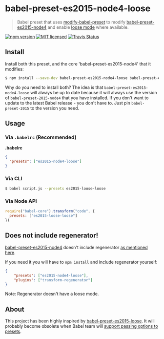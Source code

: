 # babel-preset-es2015-node4-loose

> Babel preset that uses [modify-babel-preset] to modify [babel-preset-es2015-node4]
and enable [loose mode] where available.


[![npm version](https://img.shields.io/npm/v/babel-preset-es2015-node4-loose.svg)](https://www.npmjs.com/package/babel-preset-es2015-node4-loose)
[![MIT licensed](https://img.shields.io/badge/license-MIT-blue.svg)](LICENSE)
[![Travis Status](https://img.shields.io/travis/yvele/babel-preset-es2015-node4-loose/master.svg?label=travis)](https://travis-ci.org/yvele/babel-preset-es2015-node4-loose)

## Install

Install both this preset, and the core 'babel-preset-es2015-node4' that it modifies:

```sh
$ npm install --save-dev babel-preset-es2015-node4-loose babel-preset-es2015-node4
```

Why do you need to install both? The idea is that `babel-preset-es2015-node4-loose`
will always be up to date because it will always use the version of
`babel-preset-2015-node4` that you have installed. If you don't want to update to
the latest Babel release - you don't have to. Just pin `babel-preset-2015` to
the version you need.

## Usage

### Via `.babelrc` (Recommended)

**.babelrc**

```json
{
  "presets": ["es2015-node4-loose"]
}
```

### Via CLI

```sh
$ babel script.js --presets es2015-loose-loose
```

### Via Node API

```javascript
require("babel-core").transform("code", {
  presets: ["es2015-loose-loose"]
})
```

## Does not include regenerator!

[babel-preset-es2015-node4] doesn't include regenerator [as mentioned here](https://github.com/jbach/babel-preset-es2015-node4#does-not-include-regenerator).

If you need it you will have to `npm install` and include regenerator yourself:

```json
{
    "presets": ["es2015-node4-loose"],
    "plugins": ["transform-regenerator"]
}
```

Note: Regenerator doesn't have a loose mode.

## About

This project has been highly inspired by [babel-preset-es2015-loose]. It will probably become obsolete when Babel team will [support passing options to presets](https://github.com/babel/babel/pull/3331).

[babel-preset-es2015-node4]: https://github.com/jbach/babel-preset-es2015-node4
[babel-preset-es2015-loose]: https://github.com/bkonkle/babel-preset-es2015-loose
[loose mode]: http://www.2ality.com/2015/12/babel6-loose-mode.html
[modify-babel-preset]: https://github.com/developit/modify-babel-preset
